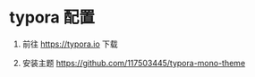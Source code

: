 # typora 配置

1. 前往 <https://typora.io> 下载

2. 安装主题 <https://github.com/117503445/typora-mono-theme>
